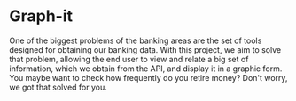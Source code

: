 Graph-it
=======

One of the biggest problems of the banking areas are the set of tools designed for obtaining our banking data. With this project, we aim to solve that problem, allowing the end user to view and relate a big set of information, which we obtain from the API, and display it in a graphic form. You maybe want to check how frequently do you retire money? Don't worry, we got that solved for you. 
